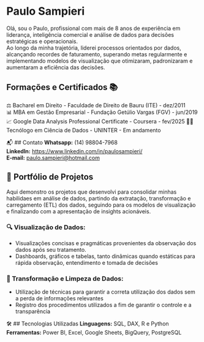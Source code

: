 # Paulo Sampieri
Olá, sou o Paulo, profissional com mais de 8 anos de experiência em liderança, inteligência comercial e análise de dados para decisões estratégicas e operacionais.  
Ao longo da minha trajetória, liderei processos orientados por dados, alcançando recordes de faturamento, superando metas regularmente e implementando modelos de visualização que otimizaram, padronizaram e aumentaram a eficiência das decisões.  

## Formações e Certificados 📚
⚖️ Bacharel em Direito - Faculdade de Direito de Bauru (ITE) - dez/2011  
📊 MBA em Gestão Empresarial - Fundação Getúlio Vargas (FGV)  - jun/2019
📈 Google Data Analysis Professional Certificate - Coursera  - fev/2025
👨‍💻 Tecnólogo em Ciência de Dados - UNINTER  - Em andamento

📬 ## Contato
**Whatsapp:** (14) 98804-7968  
**LinkedIn:** https://www.linkedin.com/in/paulosampieri/  
**E-mail:** paulo.sampieri@hotmail.com  

## 📂 Portfólio de Projetos
Aqui demonstro os projetos que desenvolvi para consolidar minhas habilidaes em análise de dados, partindo da extratação, transformação e carregamento (ETL) dos dados, seguindo para os modelos de visualização e finalizando com a apresentação de insights acionáveis.

### 🔍 Visualização de Dados:
* Visualizações concisas e pragmáticas provenientes da observação dos dados após seu tratamento.
* Dashboards, gráficos e tabelas, tanto dinâmicas quando estáticas para rápida observação, entendimento e tomada de decisões

### 🧹 Transformação e Limpeza de Dados:
* Utilização de técnicas para garantir a correta utilização dos dados sem a perda de informações relevantes
* Registro dos procedimentos utilizados a fim de garantir o controle e a transparência

🛠️ ## Tecnologias Utilizadas
**Linguagens:** SQL, DAX, R e Python
**Ferramentas:** Power BI, Excel, Google Sheets, BigQuery, PostgreSQL





